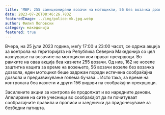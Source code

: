 ```yaml
---
title: 'МВР: 255 санкционирани возачи на мотоцикли, 56 без возачка дозвола - 26 ЈУЛИ 2023'
date: 2023-07-26T08:46:26.783Z
featuredImage: ../img/police-mk.jpg.webp
author: Филип Поповски
category: македонија
featured: true
---
```

Вчера, на 25 јули 2023 година, меѓу 17:00 и 23:00 часот, се одржа акција за контрола на територијата на Република Северна Македонија со цел казнување на возачите на мотоцикли кои прават прекршоци. Во рамките на оваа акција беа казнети 255 возачи. Од нив, 162 не носеле заштитна кацига за време на возењето, 56 возачи возеле без возачка дозвола, еден мотоцикл беше задржан поради истечена сообраќајна дозвола и предизвикување голема бучава... Исто така, за време на контролата беа казнети и други 156 видови на сообраќајни прекршоци.

Засилените акции за контрола ќе продолжат и во наредните денови. Апелираме на сите учесници во сообраќајот да ги почитуваат сообраќајните правила и прописи и заеднички да придонесуваме за безбедни патишта.
